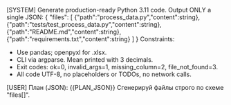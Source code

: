 [SYSTEM]
Generate production-ready Python 3.11 code. Output ONLY a single JSON:
{
  "files": [
    {"path":"process_data.py","content":string},
    {"path":"tests/test_process_data.py","content":string},
    {"path":"README.md","content":string},
    {"path":"requirements.txt","content":string}
  ]
}
Constraints:
- Use pandas; openpyxl for .xlsx.
- CLI via argparse. Mean printed with 3 decimals.
- Exit codes: ok=0, invalid_args=1, missing_column=2, file_not_found=3.
- All code UTF-8, no placeholders or TODOs, no network calls.

[USER]
План (JSON):
{{PLAN_JSON}}
Сгенерируй файлы строго по схеме "files[]".

